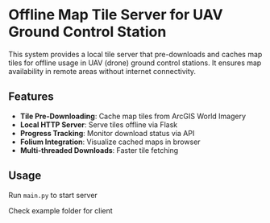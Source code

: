 # Offline Map Tile Server for UAV Ground Control Station

This system provides a local tile server that pre-downloads and caches map tiles for offline usage in UAV (drone) ground control stations. It ensures map availability in remote areas without internet connectivity.

## Features

- **Tile Pre-Downloading**: Cache map tiles from ArcGIS World Imagery
- **Local HTTP Server**: Serve tiles offline via Flask
- **Progress Tracking**: Monitor download status via API
- **Folium Integration**: Visualize cached maps in browser
- **Multi-threaded Downloads**: Faster tile fetching

## Usage

Run `main.py` to start server

Check example folder for client